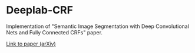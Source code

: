 # Deeplab-CRF
Implementation of "Semantic Image Segmentation with Deep Convolutional Nets and Fully Connected CRFs" paper.

[Link to paper (arXiv)](https://arxiv.org/pdf/1412.7062v1.pdf)
